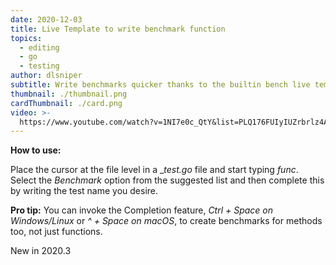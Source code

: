 ```yaml
---
date: 2020-12-03
title: Live Template to write benchmark function
topics:
  - editing
  - go
  - testing
author: dlsniper
subtitle: Write benchmarks quicker thanks to the builtin bench live template.
thumbnail: ./thumbnail.png
cardThumbnail: ./card.png
video: >-
  https://www.youtube.com/watch?v=1NI7e0c_QtY&list=PLQ176FUIyIUZrbrlz4AY1V8VzBJKZyVlW&index=54
---
```


**How to use:**

Place the cursor at the file level in a \__test.go_ file and start typing _func_. Select the _Benchmark_ option from the suggested list and then complete this by writing the test name you desire.

**Pro tip:** You can invoke the Completion feature, _Ctrl + Space on Windows/Linux_ or _^ + Space on macOS_, to create benchmarks for methods too, not just functions.

<span class="tag is-rounded">New in 2020.3</span>

